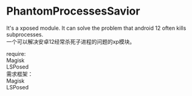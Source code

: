 # PhantomProcessesSavior
It's a xposed module. It can solve the problem that android 12 often kills subprocesses.  
一个可以解决安卓12经常杀死子进程的问题的xp模块。  

require:  
Magisk  
LSPosed  
需求框架：  
Magisk  
LSPosed  
